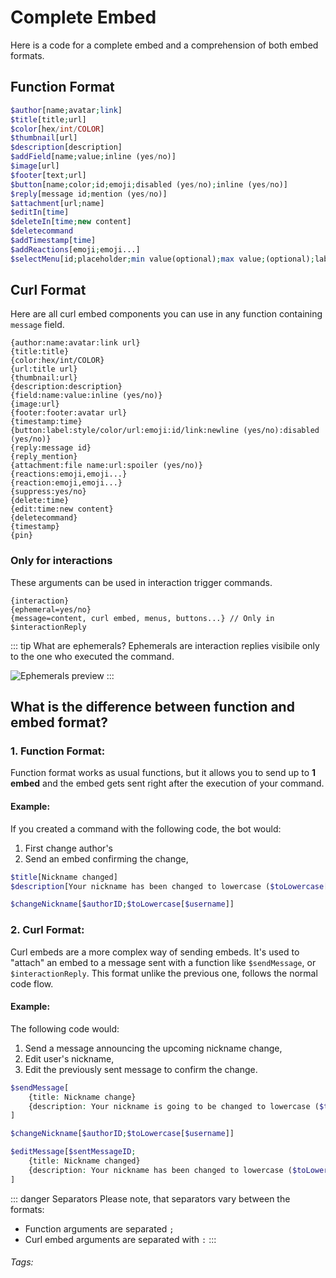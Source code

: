 # Complete Embed

Here is a code for a complete embed and a comprehension of both embed formats.

## Function Format

```php
$author[name;avatar;link]
$title[title;url]
$color[hex/int/COLOR]
$thumbnail[url]
$description[description]
$addField[name;value;inline (yes/no)]
$image[url]
$footer[text;url]
$button[name;color;id;emoji;disabled (yes/no);inline (yes/no)]
$reply[message id;mention (yes/no)]
$attachment[url;name]
$editIn[time]
$deleteIn[time;new content]
$deletecommand
$addTimestamp[time]
$addReactions[emoji;emoji...]
$selectMenu[id;placeholder;min value(optional);max value;(optional);label;desc;value;value]
```

## Curl Format
Here are all curl embed components you can use in any function containing `message` field.

```
{author:name:avatar:link url}
{title:title}
{color:hex/int/COLOR}
{url:title url}
{thumbnail:url}
{description:description}
{field:name:value:inline (yes/no)}
{image:url}
{footer:footer:avatar url}
{timestamp:time}
{button:label:style/color/url:emoji:id/link:newline (yes/no):disabled (yes/no)}
{reply:message id}
{reply_mention}
{attachment:file name:url:spoiler (yes/no)}
{reactions:emoji,emoji...}
{reaction:emoji,emoji...}
{suppress:yes/no}
{delete:time}
{edit:time:new content}
{deletecommand}
{timestamp}
{pin}
```

### Only for interactions
These arguments can be used in interaction trigger commands.
```
{interaction}
{ephemeral=yes/no}
{message=content, curl embed, menus, buttons...} // Only in $interactionReply
```

::: tip What are ephemerals?
Ephemerals are interaction replies visibile only to the one who executed the command.

![Ephemerals preview](https://cdn.discordapp.com/attachments/957286111250624552/1100459877480013914/image.png)
:::

## What is the difference between function and embed format?

### 1. Function Format:

Function format works as usual functions, but it allows you to send up to **1 embed** and the embed gets sent right after the execution of your command.

#### Example:
If you created a command with the following code, the bot would:
1. First change author's 
2. Send an embed confirming the change,

```php
$title[Nickname changed]
$description[Your nickname has been changed to lowercase ($toLowercase[$username])]

$changeNickname[$authorID;$toLowercase[$username]]
```

### 2.  Curl Format:

Curl embeds are a more complex way of sending embeds. It's used to "attach" an embed to a message sent with a function like `$sendMessage`, or `$interactionReply`.
This format unlike the previous one, follows the normal code flow.

#### Example:
The following code would:
1. Send a message announcing the upcoming nickname change,
2. Edit user's nickname,
3. Edit the previously sent message to confirm the change.

```php
$sendMessage[
    {title: Nickname change}
    {description: Your nickname is going to be changed to lowercase ($toLowercase[$username])}
]

$changeNickname[$authorID;$toLowercase[$username]]

$editMessage[$sentMessageID;
    {title: Nickname changed}
    {description: Your nickname has been changed to lowercase ($toLowercase[$username])}
]
```

::: danger Separators
Please note, that separators vary between the formats:
* Function arguments are separated `;`
* Curl embed arguments are separated with `:`
:::

###### Tags: <Badge type="tip" text="embed" vertical="middle" />
